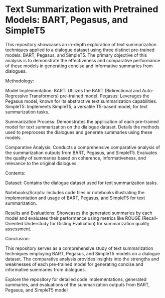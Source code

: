 # Text Summarization with Pretrained Models: BART, Pegasus, and SimpleT5

This repository showcases an in-depth exploration of text summarization techniques applied to a dialogue dataset using three distinct pre-trained models: BART, Pegasus, and SimpleT5. The primary objective of this analysis is to demonstrate the effectiveness and comparative performance of these models in generating concise and informative summaries from dialogues.

Methodology:

Model Implementation:
BART: Utilizes the BART (Bidirectional and Auto-Regressive Transformers) pre-trained model.
Pegasus: Leverages the Pegasus model, known for its abstractive text summarization capabilities.
SimpleT5: Implements SimpleT5, a versatile T5-based model, for text summarization tasks.

Summarization Process:
Demonstrates the application of each pre-trained model for text summarization on the dialogue dataset.
Details the methods used to preprocess the dialogues and generate summaries using these models.

Comparative Analysis:
Conducts a comprehensive comparative analysis of the summarization outputs from BART, Pegasus, and SimpleT5.
Evaluates the quality of summaries based on coherence, informativeness, and relevance to the original dialogues.

Contents:

Dataset: Contains the dialogue dataset used for text summarization tasks.

Notebooks/Scripts: Includes code files or notebooks illustrating the implementation and usage of BART, Pegasus, and SimpleT5 for text summarization.

Results and Evaluations: Showcases the generated summaries by each model and evaluates their performance using metrics like ROUGE (Recall-Oriented Understudy for Gisting Evaluation) for summarization quality assessment.

Conclusion:

This repository serves as a comprehensive study of text summarization techniques employing BART, Pegasus, and SimpleT5 models on a dialogue dataset. The comparative analysis provides insights into the strengths and weaknesses of each pre-trained model for generating concise and informative summaries from dialogues.

Explore the repository for detailed code implementations, generated summaries, and evaluations of the summarization outputs from BART, Pegasus, and SimpleT5 model
